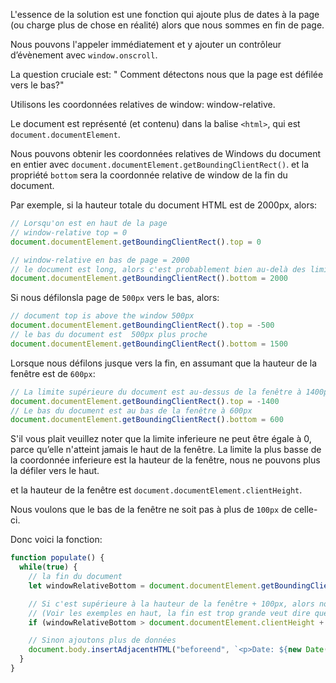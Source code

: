 L'essence de la solution est une fonction qui ajoute plus de dates à la page  (ou charge plus de chose en réalité) alors que nous sommes en fin de page.

Nous pouvons l'appeler immédiatement et y ajouter un contrôleur d’évènement avec  `window.onscroll`.

La question cruciale est: " Comment détectons nous que la page est défilée vers le bas?"

Utilisons les coordonnées relatives de window: window-relative.

Le document est représenté (et contenu) dans la balise  `<html>`, qui est `document.documentElement`.

Nous pouvons obtenir les coordonnées relatives de Windows du document en entier avec  `document.documentElement.getBoundingClientRect()`. 
et la propriété `bottom` sera la coordonnée relative de window de la fin du document.

Par exemple, si la hauteur totale du document HTML est de 2000px, alors:

```js
// Lorsqu'on est en haut de la page 
// window-relative top = 0
document.documentElement.getBoundingClientRect().top = 0

// window-relative en bas de page = 2000
// le document est long, alors c'est probablement bien au-delà des limites inferieures de la fenêtre
document.documentElement.getBoundingClientRect().bottom = 2000
```

Si nous défilonsla page de `500px` vers le bas, alors:

```js
// document top is above the window 500px
document.documentElement.getBoundingClientRect().top = -500
// le bas du document est  500px plus proche
document.documentElement.getBoundingClientRect().bottom = 1500
```

Lorsque nous défilons jusque vers la fin, en assumant que la hauteur de la fenêtre  est de `600px`:


```js
// La limite supérieure du document est au-dessus de la fenêtre à 1400px
document.documentElement.getBoundingClientRect().top = -1400
// Le bas du document est au bas de la fenêtre à 600px
document.documentElement.getBoundingClientRect().bottom = 600
```

S'il vous plait veuillez noter que la limite inferieure ne peut être égale à 0, parce qu’elle n'atteint jamais le haut de la fenêtre. La limite la plus basse de la coordonnée inferieure est la hauteur de la fenêtre, nous ne pouvons plus la défiler vers le haut.

et la hauteur de la fenêtre est `document.documentElement.clientHeight`.

Nous voulons que le bas de la fenêtre ne soit pas à plus de `100px` de celle-ci.

Donc voici la fonction:

```js
function populate() {
  while(true) {
    // la fin du document
    let windowRelativeBottom = document.documentElement.getBoundingClientRect().bottom;

    // Si c'est supérieure à la hauteur de la fenêtre + 100px, alors nous ne sommes pas derrière la page.
    // (Voir les exemples en haut, la fin est trop grande veut dire que nous avons besoin de faire défiler la page)
    if (windowRelativeBottom > document.documentElement.clientHeight + 100) break;

    // Sinon ajoutons plus de données
    document.body.insertAdjacentHTML("beforeend", `<p>Date: ${new Date()}</p>`);
  }
}
```
